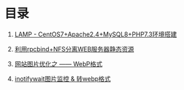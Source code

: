 # 目录

1. [LAMP - CentOS7+Apache2.4+MySQL8+PHP7.3环境搭建](https://github.com/netwolf103/notes/blob/master/技术/CentOS7-Apache2.4-MySQL8-PHP7.3.md) 

2. [利用rpcbind+NFS分离WEB服务器静态资源](https://github.com/netwolf103/notes/blob/master/技术/利用rpcbind+NFS分离WEB服务器静态资源.md) 

3. [网站图片优化之 —— WebP格式](https://github.com/netwolf103/notes/blob/master/技术/网站图片优化——WebP格式.md) 

3. [inotifywait图片监控 & 转webp格式](https://github.com/netwolf103/notes/blob/master/技术/inotifywait图片监控转webp格式.md) 